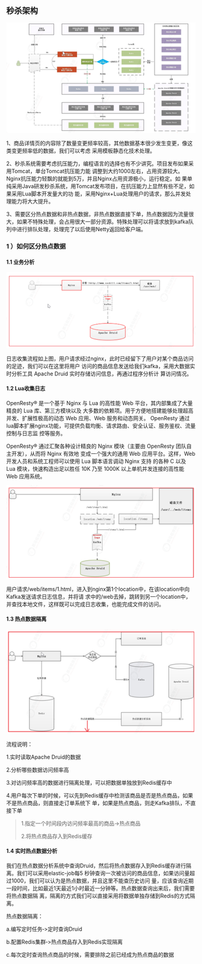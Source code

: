## 秒杀架构

![](./image/24.png)

1、商品详情页的内容除了数量变更频率较高，其他数据基本很少发生变更，像这类变更频率低的数据，我们可以考虑 采用模板静态化技术处理。 

2、秒杀系统需要考虑抗压能力，编程语言的选择也有不少讲究。项目发布如果采用Tomcat，单台Tomcat抗压能力能 调整到大约1000左右，占用资源较大。Nginx抗压能力轻飘的就能到5万，并且Nginx占用资源极小，运行稳定。如 果单纯采用Java研发秒杀系统，用Tomcat发布项目，在抗压能力上显然有些不足，如果采用Lua脚本开发量大的功 能，采用Nginx+Lua处理用户的请求，那么并发处理能力将大大提升。    

3、需要区分热点数据和非热点数据，非热点数据直接下单，热点数据因为流量很大，如果不特殊处理，会占用很大一部分资源。特殊处理可以将请求放到kafka队列中进行排队处理，处理完了以后使用Netty返回给客户端。

### 1 ）如何区分热点数据

  #### 1.1 业务分析

![](./image/25.png)

日志收集流程如上图，用户请求经过nginx，此时已经留下了用户对某个商品访问的足迹，我们可以在这里将用户 访问的商品信息发送给我们kafka，采用大数据实时分析工具 Apache Druid 实时存储访问信息，再通过程序分析计 算访问情况。    

#### 1.2 Lua收集日志

OpenResty® 是一个基于 Nginx 与 Lua 的高性能 Web 平台，其内部集成了大量精良的 Lua 库、第三方模块以及 大多数的依赖项。用于方便地搭建能够处理超高并发、扩展性极高的动态 Web 应用、Web 服务和动态网关。 OpenResty 通过lua脚本扩展nginx功能，可提供负载均衡、请求路由、安全认证、服务鉴权、流量控制与日志监 控等服务。    

OpenResty® 通过汇聚各种设计精良的 Nginx 模块（主要由 OpenResty 团队自主开发），从而将 Nginx 有效地 变成一个强大的通用 Web 应用平台。这样，Web 开发人员和系统工程师可以使用 Lua 脚本语言调动 Nginx 支持 的各种 C 以及 Lua 模块，快速构造出足以胜任 10K 乃至 1000K 以上单机并发连接的高性能 Web 应用系统。    

![](./image/26.png)

用户请求/web/items/1.html，进入到nginx第1个location中，在该location中向Kafka发送请求日志信息，并将请 求中的/web去掉，跳转到另一个location中，并查找本地文件，这样既可以完成日志收集，也能完成文件的访问。    

#### 1.3 热点数据隔离

![](./image/27.png)

流程说明：    

1.实时读取Apache Druid的数据 

2.分析哪些数据访问频率高 

3.对访问频率高的数据进行隔离处理，可以把数据单独放到Redis缓存中 

4.用户每次下单的时候，可以先到Redis缓存中检测该商品是否是热点商品，如果不是热点商品，则直接走订单系统下 单，如果是热点商品，则走Kafka排队，不直接下单    

> 1.指定一个时间段内访问频率最高的商品->热点商品 
>
> 2.将热点商品存入到Redis缓存  

 #### 1.4 实时热点数据分析    

我们在热点数据分析系统中查询Druid，然后将热点数据存入到Redis缓存进行隔离。我们可以采用elastic-job每5 秒钟查询一次被访问的商品信息，如果访问量超过1000，我们可以认为是热点数据，并且这里不能查历史访问 量，应该查询近期一段时间，比如最近1天最近1小时最近一分钟等。热点数据查询出来后，我们需要将热点数据隔 离，隔离的方式我们可以直接采用将数据单独存储到Redis的方式隔离。

 热点数据隔离：    

a.编写定时任务‐>定时查询Druid 

b.配置Redis集群‐>热点商品存入到Redis实现隔离 

c.每次定时查询热点商品的时候，需要排除之前已经成为热点商品的数据    
